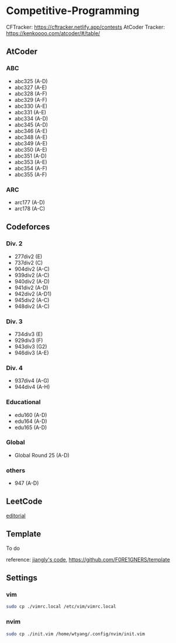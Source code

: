 # Competitive-Programming


CFTracker: https://cftracker.netlify.app/contests
AtCoder Tracker: https://kenkoooo.com/atcoder/#/table/

## AtCoder

### ABC

* abc325 (A-D)
* abc327 (A-E)
* abc328 (A-F)
* abc329 (A-F)
* abc330 (A-E)
* abc331 (A-E)
* abc334 (A-D)
* abc345 (A-D)
* abc346 (A-E)
* abc348 (A-E) 
* abc349 (A-E)
* abc350 (A-E)
* abc351 (A-D)
* abc353 (A-E)
* abc354 (A-F)
* abc355 (A-F)

### ARC

* arc177 (A-D)
* arc178 (A-C)

## Codeforces

### Div. 2

* 277div2 (E)
* 737div2 (C)
* 904div2 (A-C)
* 939div2 (A-C)
* 940div2 (A-D)
* 941div2 (A-D)
* 942div2 (A-D1)
* 945div2 (A-C)
* 948div2 (A-C)

### Div. 3

* 734div3 (E)
* 929div3 (F)
* 943div3 (G2)
* 946div3 (A-E)

### Div. 4

* 937div4 (A-G)
* 944div4 (A-H)

### Educational

* edu160 (A-D)
* edu164 (A-D)
* edu165 (A-D)

### Global

* Global Round 25 (A-D)

### others

* 947 (A-D)

## LeetCode

[editorial](LeetCode/editorial.md)

## Template

To do

reference: [jiangly's code](https://github.com/beiyouwuyanzu/cf_code_jiangly), https://github.com/F0RE1GNERS/template

## Settings

### vim

```bash
sudo cp ./vimrc.local /etc/vim/vimrc.local
```

### nvim

```bash
sudo cp ./init.vim /home/wtyang/.config/nvim/init.vim
```
